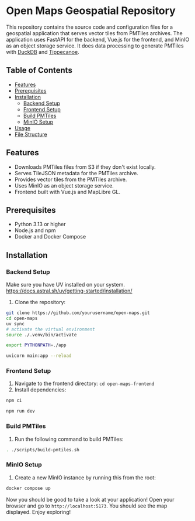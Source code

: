 # Open Maps Geospatial Repository

This repository contains the source code and configuration files for a geospatial application that serves vector tiles from PMTiles archives. The application uses FastAPI for the backend, Vue.js for the frontend, and MinIO as an object storage service. It does data processing to generate PMTiles with [DuckDB](https://duckdb.org/) and [Tippecanoe](https://github.com/felt/tippecanoe).

## Table of Contents

- [Features](#features)
- [Prerequisites](#prerequisites)
- [Installation](#installation)
  - [Backend Setup](#backend-setup)
  - [Frontend Setup](#frontend-setup)
  - [Build PMTiles](#build-pmtiles)
  - [MinIO Setup](#minio-setup)
- [Usage](#usage)
- [File Structure](#file-structure)

## Features

- Downloads PMTiles files from S3 if they don't exist locally.
- Serves TileJSON metadata for the PMTiles archive.
- Provides vector tiles from the PMTiles archive.
- Uses MinIO as an object storage service.
- Frontend built with Vue.js and MapLibre GL.

## Prerequisites

- Python 3.13 or higher
- Node.js and npm
- Docker and Docker Compose

## Installation

### Backend Setup

Make sure you have UV installed on your system. https://docs.astral.sh/uv/getting-started/installation/

1. Clone the repository:

```sh
git clone https://github.com/yourusername/open-maps.git
cd open-maps
uv sync
# activate the virtual environment
source ./.venv/bin/activate

export PYTHONPATH=./app

uvicorn main:app --reload
```

### Frontend Setup

1. Navigate to the frontend directory: `cd open-maps-frontend`
2. Install dependencies:

```sh
npm ci

npm run dev
```

### Build PMTiles

1. Run the following command to build PMTiles:

```sh
. ./scripts/build-pmtiles.sh
```

### MinIO Setup

1. Create a new MinIO instance by running this from the root:

```sh
docker compose up
```

Now you should be good to take a look at your application! Open your browser and go to `http://localhost:5173`. You should see the map displayed. Enjoy exploring!
